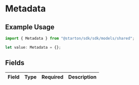 # Metadata

## Example Usage

```typescript
import { Metadata } from "@starton/sdk/sdk/models/shared";

let value: Metadata = {};
```

## Fields

| Field       | Type        | Required    | Description |
| ----------- | ----------- | ----------- | ----------- |